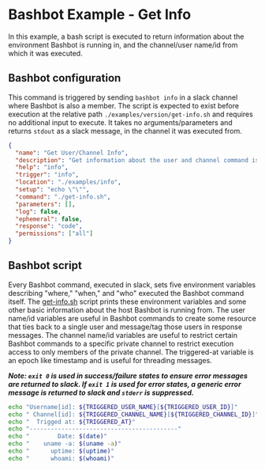 # Bashbot Example - Get Info

In this example, a bash script is executed to return information about the environment Bashbot is running in, and the channel/user name/id from which it was executed.

## Bashbot configuration

This command is triggered by sending `bashbot info` in a slack channel where Bashbot is also a member. The script is expected to exist before execution at the relative path `./examples/version/get-info.sh` and requires no additional input to execute. It takes no arguments/parameters and returns `stdout` as a slack message, in the channel it was executed from.

```json
{
  "name": "Get User/Channel Info",
  "description": "Get information about the user and channel command is being run from",
  "help": "info",
  "trigger": "info",
  "location": "./examples/info",
  "setup": "echo \"\"",
  "command": "./get-info.sh",
  "parameters": [],
  "log": false,
  "ephemeral": false,
  "response": "code",
  "permissions": ["all"]
}
```

## Bashbot script

Every Bashbot command, executed in slack, sets five environment variables describing "where," "when," and "who" executed the Bashbot command itself. The [get-info.sh](get-info.sh) script prints these environment variables and some other basic information about the host Bashbot is running from. The user name/id variables are useful in Bashbot commands to create some resource that ties back to a single user and message/tag those users in response messages. The channel name/id variables are useful to restrict certain Bashbot commands to a specific private channel to restrict execution access to only members of the private channel. The triggered-at variable is an epoch like timestamp and is useful for threading messages.

***Note: `exit 0` is used in success/failure states to ensure error messages are returned to slack. If `exit 1` is used for error states, a generic error message is returned to slack and `stderr` is suppressed.***

```bash
echo "Username[id]: ${TRIGGERED_USER_NAME}[${TRIGGERED_USER_ID}]"
echo " Channel[id]: ${TRIGGERED_CHANNEL_NAME}[${TRIGGERED_CHANNEL_ID}]"
echo "  Trigged at: ${TRIGGERED_AT}"
echo "------------------------------------------"
echo "        Date: $(date)"
echo "    uname -a: $(uname -a)"
echo "      uptime: $(uptime)"
echo "      whoami: $(whoami)"
```
